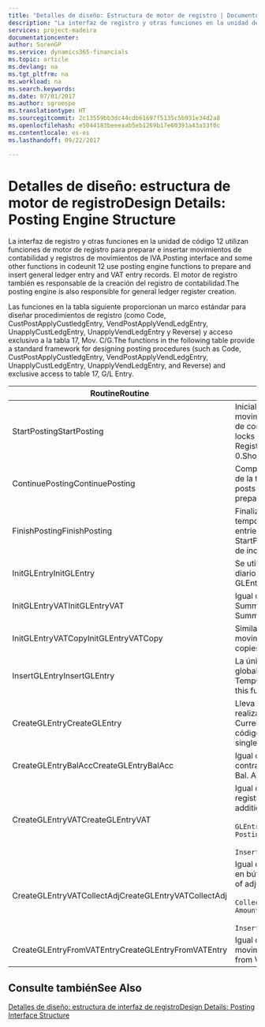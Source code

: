 ```yaml
---
title: "Detalles de diseño: Estructura de motor de registro | Documentos de Microsoft"
description: "La interfaz de registro y otras funciones en la unidad de código 12 utilizan funciones de motor de registro para preparar e insertar movimientos de contabilidad y registros de movimientos de IVA. El motor de registro también es responsable de la creación del registro de contabilidad."
services: project-madeira
documentationcenter: 
author: SorenGP
ms.service: dynamics365-financials
ms.topic: article
ms.devlang: na
ms.tgt_pltfrm: na
ms.workload: na
ms.search.keywords: 
ms.date: 07/01/2017
ms.author: sgroespe
ms.translationtype: HT
ms.sourcegitcommit: 2c13559bb3dc44cdb61697f5135c5b931e34d2a8
ms.openlocfilehash: e5044183beeeaab5eb1269b17e60391a43a33f0c
ms.contentlocale: es-es
ms.lasthandoff: 09/22/2017

---
```

# <a name="design-details-posting-engine-structure"></a><span data-ttu-id="b20de-104">Detalles de diseño: estructura de motor de registro</span><span class="sxs-lookup"><span data-stu-id="b20de-104">Design Details: Posting Engine Structure</span></span>
<span data-ttu-id="b20de-105">La interfaz de registro y otras funciones en la unidad de código 12 utilizan funciones de motor de registro para preparar e insertar movimientos de contabilidad y registros de movimientos de IVA.</span><span class="sxs-lookup"><span data-stu-id="b20de-105">Posting interface and some other functions in codeunit 12 use posting engine functions to prepare and insert general ledger entry and VAT entry records.</span></span> <span data-ttu-id="b20de-106">El motor de registro también es responsable de la creación del registro de contabilidad.</span><span class="sxs-lookup"><span data-stu-id="b20de-106">The posting engine is also responsible for general ledger register creation.</span></span>  
  
 <span data-ttu-id="b20de-107">Las funciones en la tabla siguiente proporcionan un marco estándar para diseñar procedimientos de registro (como Code, CustPostApplyCustledgEntry, VendPostApplyVendLedgEntry, UnapplyCustLedgEntry, UnapplyVendLedgEntry y Reverse) y acceso exclusivo a la tabla 17, Mov. C/G.</span><span class="sxs-lookup"><span data-stu-id="b20de-107">The functions in the following table provide a standard framework for designing posting procedures (such as Code, CustPostApplyCustledgEntry, VendPostApplyVendLedgEntry, UnapplyCustLedgEntry, UnapplyVendLedgEntry, and Reverse) and exclusive access to table 17, G/L Entry.</span></span>  
  
|<span data-ttu-id="b20de-108">Routine</span><span class="sxs-lookup"><span data-stu-id="b20de-108">Routine</span></span>|<span data-ttu-id="b20de-109">Description</span><span class="sxs-lookup"><span data-stu-id="b20de-109">Description</span></span>|  
|-------------|---------------------------------------|  
|<span data-ttu-id="b20de-110">StartPosting</span><span class="sxs-lookup"><span data-stu-id="b20de-110">StartPosting</span></span>|<span data-ttu-id="b20de-111">Inicializa el búfer de registro TempGLEntryBuf, bloquea las tablas de movimientos de contabilidad y de IVA e inicializa el periodo contable, el registro de contabilidad y el tipo de cambio.</span><span class="sxs-lookup"><span data-stu-id="b20de-111">Initializes posting buffer TempGLEntryBuf, locks G/L Entry and VAT Entry tables, and initializes Accounting Period, G/L Register, and Exchange Rate.</span></span> <span data-ttu-id="b20de-112">Si se le llama solo una vez, NextEntryNo es 0.</span><span class="sxs-lookup"><span data-stu-id="b20de-112">Should be called only once, then NextEntryNo is 0.</span></span>|  
|<span data-ttu-id="b20de-113">ContinuePosting</span><span class="sxs-lookup"><span data-stu-id="b20de-113">ContinuePosting</span></span>|<span data-ttu-id="b20de-114">Comprueba y registra el IVA no realizado para el incremento NextTransactionNo de la transacción anterior y prepara el registro de la línea siguiente.</span><span class="sxs-lookup"><span data-stu-id="b20de-114">Checks and posts unrealized VAT for previous transaction increment NextTransactionNo and prepares post of next line.</span></span>|  
|<span data-ttu-id="b20de-115">FinishPosting</span><span class="sxs-lookup"><span data-stu-id="b20de-115">FinishPosting</span></span>|<span data-ttu-id="b20de-116">Finaliza el registro insertando los movimientos de contabilidad desde el búfer temporal a la tabla de la base de datos.</span><span class="sxs-lookup"><span data-stu-id="b20de-116">Completes posting by inserting G/L entries from temporary buffer into database table.</span></span> <span data-ttu-id="b20de-117">Se utiliza siempre con StartPosting.</span><span class="sxs-lookup"><span data-stu-id="b20de-117">Always used together with StartPosting.</span></span> <span data-ttu-id="b20de-118">Comprueba la presencia de inconsistencias.</span><span class="sxs-lookup"><span data-stu-id="b20de-118">Checks for inconsistencies.</span></span>|  
|<span data-ttu-id="b20de-119">InitGLEntry</span><span class="sxs-lookup"><span data-stu-id="b20de-119">InitGLEntry</span></span>|<span data-ttu-id="b20de-120">Se utiliza para inicializar un nuevo movimiento de contabilidad para la línea de diario general.</span><span class="sxs-lookup"><span data-stu-id="b20de-120">Used to initialize new G/L entry for Gen. Jnl Line.</span></span> <span data-ttu-id="b20de-121">Devuelve GLEntry como parámetro.</span><span class="sxs-lookup"><span data-stu-id="b20de-121">Returns GLEntry as parameter.</span></span>|  
|<span data-ttu-id="b20de-122">InitGLEntryVAT</span><span class="sxs-lookup"><span data-stu-id="b20de-122">InitGLEntryVAT</span></span>|<span data-ttu-id="b20de-123">Igual que InitGLEntry, pero también asigna Cta. contrapartida y SummarizeVAT.</span><span class="sxs-lookup"><span data-stu-id="b20de-123">Same as InitGLEntry, but also assigns Bal. Account No. and SummarizeVAT.</span></span>|  
|<span data-ttu-id="b20de-124">InitGLEntryVATCopy</span><span class="sxs-lookup"><span data-stu-id="b20de-124">InitGLEntryVATCopy</span></span>|<span data-ttu-id="b20de-125">Similar a InitGLEntryVAT, pero también copia datos de grupos de registro desde movimientos de IVA antes de SummarizeVAT.</span><span class="sxs-lookup"><span data-stu-id="b20de-125">Similar to InitGLEntryVAT, but also copies posting groups data from VAT Entry before SummarizeVAT.</span></span>|  
|<span data-ttu-id="b20de-126">InsertGLEntry</span><span class="sxs-lookup"><span data-stu-id="b20de-126">InsertGLEntry</span></span>|<span data-ttu-id="b20de-127">La única función que inserta el movimiento de contabilidad general en la tabla global TempGLEntryBuf.</span><span class="sxs-lookup"><span data-stu-id="b20de-127">The only function that inserts G/L entry into global TempGLEntryBuf table.</span></span> <span data-ttu-id="b20de-128">Utilice siempre esta función para insertar.</span><span class="sxs-lookup"><span data-stu-id="b20de-128">Always use this function for insert.</span></span>|  
|<span data-ttu-id="b20de-129">CreateGLEntry</span><span class="sxs-lookup"><span data-stu-id="b20de-129">CreateGLEntry</span></span>|<span data-ttu-id="b20de-130">Lleva a cabo una acción InitGLEntry, asigna un importe adicional de divisa y realiza una acción InsertGLEntry.</span><span class="sxs-lookup"><span data-stu-id="b20de-130">Performs an InitGLEntry, assigns Additional Currency Amount, and then performs InsertGLEntry.</span></span> <span data-ttu-id="b20de-131">Reemplaza varias líneas de código con una sola llamada a función.</span><span class="sxs-lookup"><span data-stu-id="b20de-131">Replaces several lines of code with a single function call.</span></span>|  
|<span data-ttu-id="b20de-132">CreateGLEntryBalAcc</span><span class="sxs-lookup"><span data-stu-id="b20de-132">CreateGLEntryBalAcc</span></span>|<span data-ttu-id="b20de-133">Igual que CreateGLEntry, pero también asigna Tipo contrapartida y Cta. contrapartida.</span><span class="sxs-lookup"><span data-stu-id="b20de-133">Same as CreateGLEntry, but also assigns Bal. Account Type and Bal. Account No.</span></span>|  
|<span data-ttu-id="b20de-134">CreateGLEntryVAT</span><span class="sxs-lookup"><span data-stu-id="b20de-134">CreateGLEntryVAT</span></span>|<span data-ttu-id="b20de-135">Igual que CreateGLEntry, pero con procesamiento adicional para grupos de registro y guardado en búfer temporal de IVA:</span><span class="sxs-lookup"><span data-stu-id="b20de-135">Same as CreateGLEntry, but with additional processing for posting groups and saving to temporary VAT buffer:</span></span><br /><br /> `GLEntry.CopyPostingGroupsFromDtldCVBuf(DtldCVLedgEntryBuf,GenJnlLine."Gen. Posting Type");`<br /><br /> `InsertVATEntriesFromTemp(DtldCVLedgEntryBuf,GLEntry);`|  
|<span data-ttu-id="b20de-136">CreateGLEntryVATCollectAdj</span><span class="sxs-lookup"><span data-stu-id="b20de-136">CreateGLEntryVATCollectAdj</span></span>|<span data-ttu-id="b20de-137">Igual que CreateGLEntry, pero con recopilación adicional de ajustes y guardado en búfer temporal de IVA:</span><span class="sxs-lookup"><span data-stu-id="b20de-137">Same as CreateGLEntry, but with additional collection of adjustments and saving to temporary VAT buffer:</span></span><br /><br /> `CollectAdjustment(AdjAmount,GLEntry.Amount,GLEntry."Additional-Currency Amount",OriginalDateSet);`<br /><br /> `InsertVATEntriesFromTemp(DtldCVLedgEntryBuf,GLEntry);`|  
|<span data-ttu-id="b20de-138">CreateGLEntryFromVATEntry</span><span class="sxs-lookup"><span data-stu-id="b20de-138">CreateGLEntryFromVATEntry</span></span>|<span data-ttu-id="b20de-139">Igual que CreateGLEntry, pero también copia grupos de registro desde movimientos de IVA.</span><span class="sxs-lookup"><span data-stu-id="b20de-139">Same as CreateGLEntry, but also copies posting groups from VAT entry.</span></span>|  
  
## <a name="see-also"></a><span data-ttu-id="b20de-140">Consulte también</span><span class="sxs-lookup"><span data-stu-id="b20de-140">See Also</span></span>  
 [<span data-ttu-id="b20de-141">Detalles de diseño: estructura de interfaz de registro</span><span class="sxs-lookup"><span data-stu-id="b20de-141">Design Details: Posting Interface Structure</span></span>](design-details-posting-interface-structure.md)
